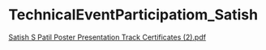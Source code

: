 # TechnicalEventParticipatiom_Satish



[Satish S Patil  Poster Presentation Track Certificates (2).pdf](https://github.com/user-attachments/files/22067889/Satish.S.Patil.Poster.Presentation.Track.Certificates.2.pdf)
